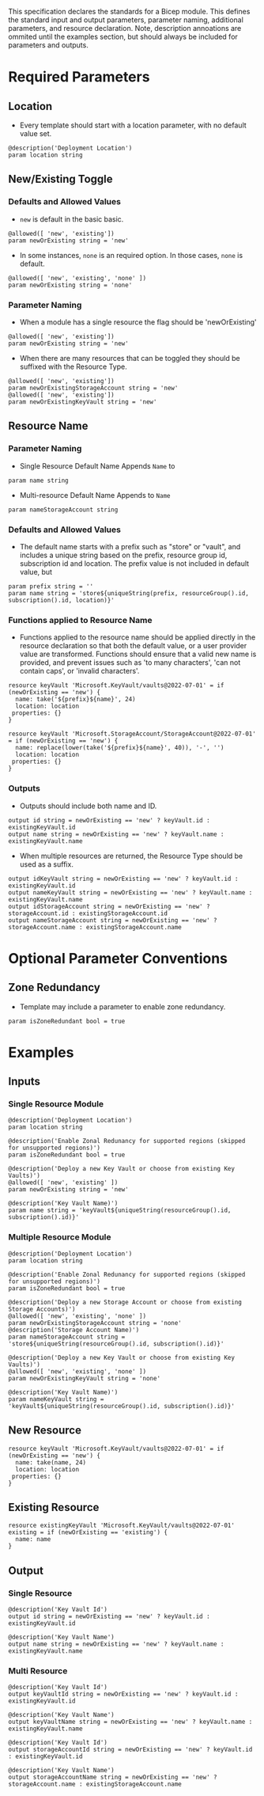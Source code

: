 This specification declares the standards for a Bicep module. This defines the standard input and output parameters, parameter naming, additional parameters, and resource declaration. Note, description annoations are ommited until the examples section, but should always be included for parameters and outputs.

# Required Parameters
## Location
- Every template should start with a location parameter, with no default value set.
```bicep
@description('Deployment Location')
param location string
```

## New/Existing Toggle
### Defaults and Allowed Values
- `new` is default in the basic basic.
```bicep
@allowed([ 'new', 'existing'])
param newOrExisting string = 'new'
```
- In some instances, `none` is an required option. In those cases, `none` is default.
```bicep
@allowed([ 'new', 'existing', 'none' ])
param newOrExisting string = 'none'
```

### Parameter Naming
- When a module has a single resource the flag should be 'newOrExisting'
```bicep
@allowed([ 'new', 'existing'])
param newOrExisting string = 'new'
```
- When there are many resources that can be toggled they should be suffixed with the Resource Type.
```bicep
@allowed([ 'new', 'existing'])
param newOrExistingStorageAccount string = 'new'
@allowed([ 'new', 'existing'])
param newOrExistingKeyVault string = 'new'
```

## Resource Name
### Parameter Naming 
- Single Resource Default Name Appends `Name` to <ResourceType>
```bicep
param name string
```
- Multi-resource Default Name Appends <ResourceType> to `Name`
```bicep
param nameStorageAccount string
```

### Defaults and Allowed Values
- The default name starts with a prefix such as "store" or "vault", and includes a unique string based on the prefix, resource group id, subscription id and location. The prefix value is not included in default value, but 
```bicep
param prefix string = ''
param name string = 'store${uniqueString(prefix, resourceGroup().id, subscription().id, location)}'
```

### Functions applied to Resource Name
- Functions applied to the resource name should be applied directly in the resource declaration so that both the default value, or a user provider value are transformed. Functions should ensure that a valid new name is provided, and prevent issues such as 'to many characters', 'can not contain caps', or 'invalid characters'. 
```bicep
resource keyVault 'Microsoft.KeyVault/vaults@2022-07-01' = if (newOrExisting == 'new') {
  name: take('${prefix}${name}', 24)
  location: location
 properties: {}
}
```

```bicep
resource keyVault 'Microsoft.StorageAccount/StorageAccount@2022-07-01' = if (newOrExisting == 'new') {
  name: replace(lower(take('${prefix}${name}', 40)), '-', '')
  location: location
 properties: {}
}
```
### Outputs 
- Outputs should include both name and ID. 
```bicep
output id string = newOrExisting == 'new' ? keyVault.id : existingKeyVault.id
output name string = newOrExisting == 'new' ? keyVault.name : existingKeyVault.name
```
- When multiple resources are returned, the Resource Type should be used as a suffix.
```bicep
output idKeyVault string = newOrExisting == 'new' ? keyVault.id : existingKeyVault.id
output nameKeyVault string = newOrExisting == 'new' ? keyVault.name : existingKeyVault.name
output idStorageAccount string = newOrExisting == 'new' ? storageAccount.id : existingStorageAccount.id
output nameStorageAccount string = newOrExisting == 'new' ? storageAccount.name : existingStorageAccount.name
```

# Optional Parameter Conventions
## Zone Redundancy
- Template may include a parameter to enable zone redundancy. 
```bicep
param isZoneRedundant bool = true
```

# Examples

## Inputs
### Single Resource Module
```bicep
@description('Deployment Location')
param location string

@description('Enable Zonal Redunancy for supported regions (skipped for unsupported regions)')
param isZoneRedundant bool = true

@description('Deploy a new Key Vault or choose from existing Key Vaults)')
@allowed([ 'new', 'existing' ])
param newOrExisting string = 'new'

@description('Key Vault Name)')
param name string = 'keyVault${uniqueString(resourceGroup().id, subscription().id)}'
```

### Multiple Resource Module
```bicep
@description('Deployment Location')
param location string

@description('Enable Zonal Redunancy for supported regions (skipped for unsupported regions)')
param isZoneRedundant bool = true

@description('Deploy a new Storage Account or choose from existing Storage Accounts)')
@allowed([ 'new', 'existing', 'none' ])
param newOrExistingStorageAccount string = 'none'
@description('Storage Account Name)')
param nameStorageAccount string = 'store${uniqueString(resourceGroup().id, subscription().id)}'

@description('Deploy a new Key Vault or choose from existing Key Vaults)')
@allowed([ 'new', 'existing', 'none' ])
param newOrExistingKeyVault string = 'none'

@description('Key Vault Name)')
param nameKeyVault string = 'keyVault${uniqueString(resourceGroup().id, subscription().id)}'
```

## New Resource
```bicep
resource keyVault 'Microsoft.KeyVault/vaults@2022-07-01' = if (newOrExisting == 'new') {
  name: take(name, 24)
  location: location
 properties: {}
}
```

## Existing Resource
```bicep
resource existingKeyVault 'Microsoft.KeyVault/vaults@2022-07-01' existing = if (newOrExisting == 'existing') {
  name: name
}
```

## Output 
### Single Resource
```bicep
@description('Key Vault Id')
output id string = newOrExisting == 'new' ? keyVault.id : existingKeyVault.id

@description('Key Vault Name')
output name string = newOrExisting == 'new' ? keyVault.name : existingKeyVault.name
```

### Multi Resource
```bicep
@description('Key Vault Id')
output keyVaultId string = newOrExisting == 'new' ? keyVault.id : existingKeyVault.id

@description('Key Vault Name')
output keyVaultName string = newOrExisting == 'new' ? keyVault.name : existingKeyVault.name

@description('Key Vault Id')
output storageAccountId string = newOrExisting == 'new' ? keyVault.id : existingKeyVault.id

@description('Key Vault Name')
output storageAccountName string = newOrExisting == 'new' ? storageAccount.name : existingStorageAccount.name
```
